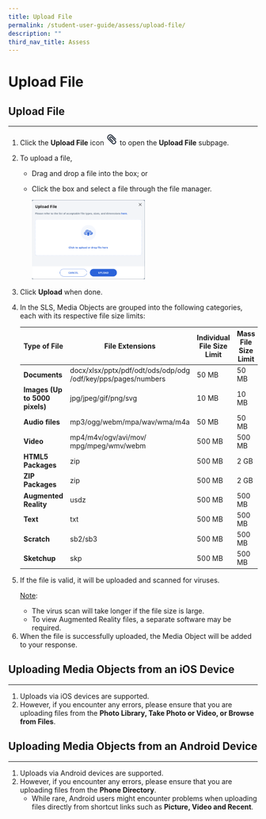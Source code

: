 ```yaml
---
title: Upload File
permalink: /student-user-guide/assess/upload-file/
description: ""
third_nav_title: Assess
---
```

<h1 id="upload-file">Upload File</h1>
<h2 id="-upload-file-">Upload File</h2>
<hr>
<ol>
<li>Click the <strong>Upload File</strong> icon <img style="width:1.5rem; display: inline;" src="/images/Icons/PaperClip.svg"> to open the <strong>Upload File</strong> subpage.</li>
<li><p>To upload a file,</p>
<ul>
<li>Drag and drop a file into the box; or</li>
<li><p>Click the box and select a file through the file manager.</p>
<p><img style="width: 50%;" src="/images/1Student/As-Upload.png"></p>
</li>
</ul>
</li>
<li><p>Click <strong>Upload</strong> when done. </p>
</li>
<li>In the SLS, Media Objects are grouped into the following categories, each with its respective file size limits:</li>
<table><thead>
<tr><th><strong>Type of File</strong></th>
<th><strong>File Extensions</strong></th>
<th><strong>Individual File Size Limit</strong></th>
<th><strong>Mass File Size Limit</strong></th>
</tr>
</thead>
<tbody>
<tr>
<td><strong>Documents</strong></td>
<td>docx/xlsx/pptx/pdf/odt/ods/odp/odg
/odf/key/pps/pages/numbers</td>
<td>50 MB</td>
<td>50 MB</td>
</tr>
<tr>
<td><strong>Images (Up to 5000 pixels)</strong></td>
<td>jpg/jpeg/gif/png/svg</td>
<td>10 MB</td>
<td>10 MB</td>
</tr>
<tr>
<td><strong>Audio files</strong></td>                   
<td>mp3/ogg/webm/mpa/wav/wma/m4a</td>
<td>50 MB</td>
<td>50 MB</td></tr>
<tr>
<td><strong>Video</strong></td>
<td>mp4/m4v/ogv/avi/mov/
mpg/mpeg/wmv/webm</td>
<td>500 MB</td>
<td>500 MB</td>
</tr>
<tr>
<td><strong>HTML5 Packages</strong></td>
<td>zip</td>
<td>500 MB</td>
<td>2 GB</td>
</tr>
<tr>
<td><strong>ZIP Packages</strong></td>
<td>zip</td>
<td>500 MB</td>
<td>2 GB</td>
</tr>
<tr>
<td><strong>Augmented Reality</strong></td>
<td>usdz</td>
<td>500 MB</td>
<td>500 MB</td>
</tr>
<tr>
<td><strong>Text </strong></td>
<td>txt</td>
<td>500 MB</td>
<td>500 MB</td>
</tr>
<tr>
<td><strong>Scratch </strong></td>
<td>sb2/sb3</td>
<td>500 MB</td>
<td>500 MB</td>
</tr>
<tr>
<td><strong>Sketchup <!-- <font color="#FBBC04">NEW</font> --></strong></td>
<td>skp</td>
<td>500 MB</td>
<td>500 MB</td>
</tr>
</tbody>
</table>	
<li><p>If the file is valid, it will be uploaded and scanned for viruses.</p>
<p> <u>Note</u>:</p>
<ul>
<li>The virus scan will take longer if the file size is large.</li>
<li>To view Augmented Reality files, a separate software may be required.</li>
</ul>
</li>
<li>When the file is successfully uploaded, the Media Object will be added to your response.</li>
</ol>
<h2 id="-uploading-media-objects-from-an-ios-device-">Uploading Media Objects from an iOS Device</h2>
<hr>
<ol>
<li>Uploads via iOS devices are supported.</li>
<li>However, if you encounter any errors, please ensure that you are uploading files from the <strong>Photo Library, Take Photo or Video, or Browse from Files</strong>.</li>
</ol>
<h2 id="-uploading-media-objects-from-an-android-device-">Uploading Media Objects from an Android Device</h2>
<hr>
<ol>
<li>Uploads via Android devices are supported.</li>
<li>However, if you encounter any errors, please ensure that you are uploading files from the <strong>Phone Directory</strong>.<ul>
<li>While rare, Android users might encounter problems when uploading files directly from shortcut links such as <strong>Picture, Video and Recent</strong>.</li>
</ul>
</li>
</ol>